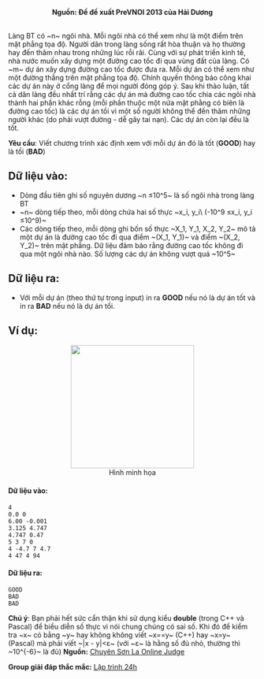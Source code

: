 **<center>Nguồn: Đề đề xuất PreVNOI 2013 của Hải Dương</center>**
<br>

Làng BT có ~n~ ngôi nhà. Mỗi ngôi nhà có thể xem như là một điểm trên mặt phẳng tọa độ. Người dân trong làng sống rất hòa thuận và họ thường hay đến thăm nhau trong những lúc rỗi rãi.
Cùng với sự phát triển kinh tế, nhà nước muốn xây dựng một đường cao tốc đi qua vùng đất của làng. Có ~m~ dự án xây dựng đường cao tốc được đưa ra. Mỗi dự án có thể xem như một đường thẳng trên mặt phẳng tọa độ. Chính quyền thông báo công khai các dự án này ở cổng làng để mọi người đóng góp ý. Sau khi thảo luận, tất cả dân làng đều nhất trí rằng các dự án mà đường cao tốc chia các ngôi nhà thành hai phần khác rỗng (mỗi phần thuộc một nửa mặt phằng có biên là đường cao tốc) là các dự án tồi vì một số người không thể đến thăm những người khác (do phải vượt đường - dễ gây tai nạn). Các dự án còn lại đều là tốt.

**Yêu cầu**: Viết chương trình xác định xem với mỗi dự án đó là tốt (**GOOD**) hay là tồi (**BAD**)

## Dữ liệu vào:
- Dòng đầu tiên ghi số nguyên dương ~n ≤10^5~ là số ngôi nhà trong làng  BT
- ~n~ dòng tiếp theo, mỗi dòng chứa hai số thực ~x_i, y_i\ (-10^9 ≤x_i, y_i ≤10^9)~
- Các dòng tiếp theo, mỗi dòng ghi bốn số thực ~X_1, Y_1, X_2, Y_2~ mô tả một dự án là đường cao tốc đi qua điểm ~(X_1, Y_1)~ và điểm ~(X_2, Y_2)~ trên mặt phẳng. Dữ liệu đảm bảo rằng đường cao tốc không đi qua một ngôi nhà nào. Số lượng các dự án không vượt quá ~10^5~

## Dữ liệu ra:
- Với mỗi dự án (theo thứ tự trong input) in ra **GOOD** nếu nó là dự án tốt và in ra **BAD** nếu nó là dự án tồi.

## Ví dụ:
<center><img src="/images/problems/1139/expressway.png", width=250px></center>
<center>Hình minh họa</center>

#### Dữ liệu vào:
```
4
0.0 0
6.00 -0.001
3.125 4.747
4.747 0.47
5 3 7 0
4 -4.7 7 4.7
4 47 4 94
```

#### Dữ liệu ra:
```
GOOD
BAD
BAD
```

**Chú ý**: Bạn phải hết sức cẩn thận khi sử dụng kiểu **double** (trong C++ và Pascal) để biểu diễn số thực vì nói chung chúng có sai số. Khi đó để kiểm tra ~x~ có bằng ~y~ hay không không viết ~x==y~ (C++) hay ~x=y~ (Pascal) mà phải viết ~|x - y|<ε~  (với ~ε~ là hằng số đủ nhỏ, thường thì ~10^{-6}~ là đủ)
**Nguồn:** [Chuyên Sơn La Online Judge](http://csloj.ddns.net/)

**Group giải đáp thắc mắc:** [Lập trình 24h](https://www.facebook.com/groups/1386904321519984)